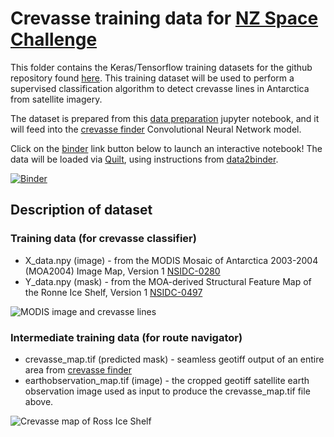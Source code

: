 # Crevasse training data for [NZ Space Challenge](https://www.nzspacechallenge.com/)

This folder contains the Keras/Tensorflow training datasets for the github repository found [here](https://github.com/weiji14/nz_space_challenge).
This training dataset will be used to perform a supervised classification algorithm to detect crevasse lines in Antarctica from satellite imagery.

The dataset is prepared from this [data preparation](https://github.com/weiji14/nz_space_challenge/blob/master/data_prep.ipynb) jupyter notebook, and it will feed into the [crevasse finder](https://github.com/weiji14/nz_space_challenge/blob/master/crevasse_finder.ipynb) Convolutional Neural Network model.

Click on the [binder](https://mybinder.org) link button below to launch an interactive notebook!
The data will be loaded via [Quilt](https://github.com/quiltdata/quilt), using instructions from [data2binder](https://github.com/quiltdata/data2binder).

[![Binder](https://mybinder.org/badge.svg)](https://mybinder.org/v2/gh/weiji14/nz_space_challenge/master)


## Description of dataset

### Training data (for crevasse classifier)

- X_data.npy (image) - from the MODIS Mosaic of Antarctica 2003-2004 (MOA2004) Image Map, Version 1 [NSIDC-0280](https://nsidc.org/data/nsidc-0280)
- Y_data.npy (mask) - from the MOA-derived Structural Feature Map of the Ronne Ice Shelf, Version 1 [NSIDC-0497](https://nsidc.org/data/nsidc-0497)

![MODIS image and crevasse lines](https://user-images.githubusercontent.com/23487320/38399063-23bc975a-399c-11e8-8440-54cd412489dd.png)

### Intermediate training data (for route navigator)

- crevasse_map.tif (predicted mask) - seamless geotiff output of an entire area from [crevasse finder](https://github.com/weiji14/nz_space_challenge/blob/master/crevasse_finder.ipynb)
- earthobservation_map.tif (image) - the cropped geotiff satellite earth observation image used as input to produce the crevasse_map.tif file above.

![Crevasse map of Ross Ice Shelf](https://user-images.githubusercontent.com/23487320/38966422-492b6432-43d6-11e8-9a9f-99e925124c89.png)

